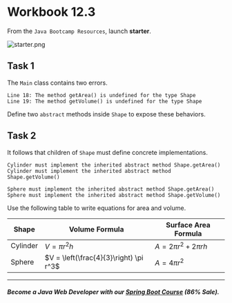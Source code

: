 # Workbook 12.3

From the `Java Bootcamp Resources`, launch **starter**.

![starter.png](https://firebasestorage.googleapis.com/v0/b/learnthepart-75aed.appspot.com/o/images%2F87bced44-2cd9-4db0-9a76-22125c478254?alt=media&token=7dc717de-b9d3-40c6-9ec2-32908aa28976)


## Task 1

The `Main` class contains two errors.
```
Line 18: The method getArea() is undefined for the type Shape
Line 19: The method getVolume() is undefined for the type Shape
```   
Define two `abstract` methods inside `Shape` to expose these behaviors.

## Task 2

It follows that children of `Shape` must define concrete implementations.
```
Cylinder must implement the inherited abstract method Shape.getArea()
Cylinder must implement the inherited abstract method Shape.getVolume()

Sphere must implement the inherited abstract method Shape.getArea()
Sphere must implement the inherited abstract method Shape.getVolume()
```
Use the following table to write equations for area and volume.

| Shape | Volume Formula | Surface Area Formula |
| ----- | -------------- | -------------------- |
| Cylinder | $V = \pi r^2h$ | $A = 2\pi r^2 + 2\pi rh$|
| Sphere | $V = \left(\frac{4}{3}\right) \pi r^3$	 | $A = 4\pi r^2$ |

----------

##### Become a Java Web Developer with our [Spring Boot Course](https://udemy-redirect-app.herokuapp.com/spring) (86% Sale).